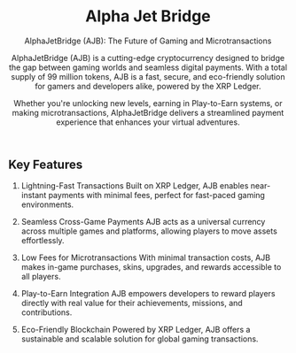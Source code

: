 <header>

<!--
  <<< Author notes: Course header >>>
  Include a 1280×640 image, course title in sentence case, and a concise description in emphasis.
  In your repository settings: enable template repository, add your 1280×640 social image, auto delete head branches.
  Add your open source license, GitHub uses MIT license.
-->

# Alpha Jet Bridge

AlphaJetBridge (AJB): The Future of Gaming and Microtransactions

AlphaJetBridge (AJB) is a cutting-edge cryptocurrency designed to bridge the gap between gaming worlds and seamless digital payments. With a total supply of 99 million tokens, AJB is a fast, secure, and eco-friendly solution for gamers and developers alike, powered by the XRP Ledger.

Whether you're unlocking new levels, earning in Play-to-Earn systems, or making microtransactions, AlphaJetBridge delivers a streamlined payment experience that enhances your virtual adventures.

</header>

<!--
  <<< Author notes: Step 1 >>>
  Choose 3-5 steps for your course.
  The first step is always the hardest, so pick something easy!
  Link to docs.github.com for further explanations.
  Encourage users to open new tabs for steps!
-->

## Key Features
1. Lightning-Fast Transactions
Built on XRP Ledger, AJB enables near-instant payments with minimal fees, perfect for fast-paced gaming environments.

2. Seamless Cross-Game Payments
AJB acts as a universal currency across multiple games and platforms, allowing players to move assets effortlessly.

3. Low Fees for Microtransactions
With minimal transaction costs, AJB makes in-game purchases, skins, upgrades, and rewards accessible to all players.

4. Play-to-Earn Integration
AJB empowers developers to reward players directly with real value for their achievements, missions, and contributions.

5. Eco-Friendly Blockchain
Powered by XRP Ledger, AJB offers a sustainable and scalable solution for global gaming transactions.



</footer>
